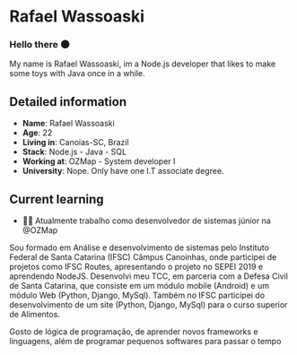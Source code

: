 # Rafael Wassoaski 

### Hello there 🌑

My name is Rafael Wassoaski, im a Node.js developer that likes to make some toys with Java once in a while.

## Detailed information

* **Name**: Rafael Wassoaski
* **Age**: 22
* **Living in**: Canoias-SC, Brazil
* **Stack**: Node.js - Java - SQL
* **Working at**: OZMap - System developer I
* **University**: Nope. Only have one I.T associate degree.

## Current learning 


- 👷‍♂️ Atualmente trabalho como desenvolvedor de sistemas júnior na @OZMap

<!--
**Rafael-Wassoaski/Rafael-Wassoaski** is a ✨ _special_ ✨ repository because its `README.md` (this file) appears on your GitHub profile.

Here are some ideas to get you started:

- 🔭 I’m currently working on ...
- 🌱 I’m currently learning ...
- 👯 I’m looking to collaborate on ...
- 🤔 I’m looking for help with ...
- 💬 Ask me about ...
- 📫 How to reach me: ...
- 😄 Pronouns: ...
- ⚡ Fun fact: ...
-->



Sou formado em Análise e desenvolvimento de sistemas pelo Instituto Federal de Santa Catarina (IFSC) Câmpus Canoinhas, onde participei de projetos como IFSC Routes, apresentando o projeto no SEPEI 2019 e aprendendo NodeJS. Desenvolvi meu TCC, em parceria com a Defesa Civil de Santa Catarina, que consiste em um módulo mobile (Android) e um módulo Web (Python, Django, MySql). Também no IFSC participei do desenvolvimento de um site (Python, Django, MySql) para o curso superior de Alimentos.

Gosto de lógica de programação, de aprender novos frameworks e linguagens, além de programar pequenos softwares para passar o tempo


